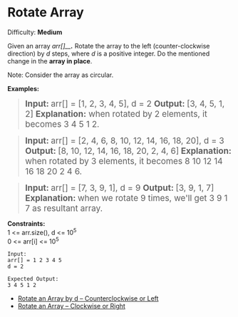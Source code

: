 # Rotate Array

Difficulty: **Medium**

Given an array _arr\[\]__**.**_ Rotate the array to the left (counter-clockwise direction) by _d_ steps, where _d_ is a positive integer. Do the mentioned change in the **array in place**.

Note: Consider the array as circular.

**Examples:**

><span style="font-size: 14pt;"><strong>Input: </strong>arr[] = [1, 2, 3, 4, 5], d = 2
<strong>Output: </strong>[3, 4, 5, 1, 2]
<strong>Explanation:</strong> when rotated by 2 elements, it becomes 3 4 5 1 2.</span>

><span style="font-size: 14pt;"><strong>Input: </strong>arr[] = [2, 4, 6, 8, 10, 12, 14, 16, 18, 20], d = 3
<strong>Output: </strong>[8, 10, 12, 14, 16, 18, 20, 2, 4, 6]<strong>
Explanation: </strong>when rotated by 3 elements, it becomes 8 10 12 14 16 18 20 2 4 6.<br></span>

><span style="font-size: 14pt;"><strong>Input: </strong>arr[] = [7, 3, 9, 1], d = 9
<strong>Output: </strong>[3, 9, 1, 7]<strong>
Explanation: </strong>when we rotate 9 times, we'll get 3 9 1 7 as resultant array.</span>

**Constraints:**  
1 <= arr.size(), d <= 10<sup>5</sup>  
0 <= arr\[i\] <= 10<sup>5</sup>

```
Input:
arr[] = 1 2 3 4 5
d = 2

Expected Output:
3 4 5 1 2
```

- [Rotate an Array by d – Counterclockwise or Left](https://www.geeksforgeeks.org/array-rotation/)
- [Rotate an Array – Clockwise or Right](https://www.geeksforgeeks.org/complete-guide-on-array-rotations/)